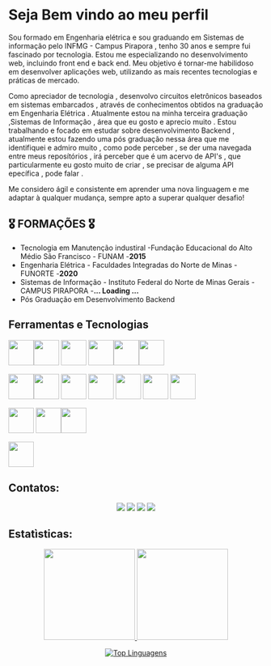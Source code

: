 

<h1>Seja Bem vindo ao meu perfil</h1>

<p>Sou formado em Engenharia elétrica e sou graduando em Sistemas de informação pelo INFMG - Campus Pirapora , tenho 30 anos e sempre fui fascinado por tecnologia. Estou me especializando no desenvolvimento web, incluindo front end e back end. Meu objetivo é tornar-me habilidoso em desenvolver aplicações web, utilizando as mais recentes tecnologias e práticas de mercado.
  </p>
   <p>
 Como apreciador de tecnologia , desenvolvo circuitos eletrônicos baseados em sistemas embarcados , através de conhecimentos obtidos na graduação em Engenharia Elétrica . Atualmente estou na minha terceira graduação ,Sistemas de Informação  , área que eu gosto e aprecio muito . 
  Estou trabalhando e focado em estudar sobre desenvolvimento Backend , atualmente estou fazendo uma pós graduação nessa área que me identifiquei e admiro muito , como pode perceber , se der uma navegada entre meus reposítórios , irá perceber que é um acervo de API's , que particularmente eu gosto muito de criar , se precisar de alguma API epecífica , pode falar .
  
   </p>
   <p>
    Me considero ágil e consistente em aprender uma nova linguagem e me adaptar à qualquer mudança, sempre apto a superar qualquer desafio!
  </p>
 

###
##  🎖️	FORMAÇÕES 🎖️	

<ul>
  <li>Tecnologia em Manutenção industiral -Fundação Educacional do Alto Médio São Francisco - FUNAM -<strong>2015</strong></li>
  <li>Engenharia Elétrica - Faculdades Integradas do Norte de Minas - FUNORTE -<strong>2020</strong></li>
  <li>Sistemas de Informação - Instituto Federal do Norte de Minas Gerais - CAMPUS PIRAPORA -<strong>... Loading ...</strong></li>
  <li>Pós Graduação em Desenvolvimento Backend</li>
</ul>

## Ferramentas e Tecnologias


<img src="https://cdn.jsdelivr.net/gh/devicons/devicon/icons/html5/html5-original-wordmark.svg" width="50" height="50" /><img src="https://cdn.jsdelivr.net/gh/devicons/devicon/icons/css3/css3-original-wordmark.svg" width="50" height="50"/> <img src="https://cdn.jsdelivr.net/gh/devicons/devicon/icons/javascript/javascript-original.svg" width="50" height="50" /> <img src="https://cdn.jsdelivr.net/gh/devicons/devicon/icons/react/react-original-wordmark.svg" width="50" height="50"/><img src="https://cdn.jsdelivr.net/gh/devicons/devicon/icons/typescript/typescript-original.svg" width="50" height="50" /><img src="https://cdn.jsdelivr.net/gh/devicons/devicon/icons/nodejs/nodejs-original-wordmark.svg" width="50" height="50" />
           

<img src="https://cdn.jsdelivr.net/gh/devicons/devicon/icons/csharp/csharp-original.svg" width="50" height="50" /><img src="https://cdn.jsdelivr.net/gh/devicons/devicon/icons/java/java-original-wordmark.svg" width="50" height="50" /> <img src="https://cdn.jsdelivr.net/gh/devicons/devicon/icons/dot-net/dot-net-original-wordmark.svg" width="50" height="50" /> <img src="https://cdn.jsdelivr.net/gh/devicons/devicon/icons/dotnetcore/dotnetcore-original.svg" width="50" height="50" /> <img src="https://cdn.jsdelivr.net/gh/devicons/devicon/icons/flutter/flutter-original.svg" width="50" height="50" /> <img src="https://cdn.jsdelivr.net/gh/devicons/devicon/icons/python/python-original-wordmark.svg" width="50" height="50" /> <img src="https://cdn.jsdelivr.net/gh/devicons/devicon/icons/php/php-original.svg" width="50" height="50" />
          
          
          

<img src="https://cdn.jsdelivr.net/gh/devicons/devicon/icons/git/git-original-wordmark.svg" width="50" height="50"/> <img src="https://cdn.jsdelivr.net/gh/devicons/devicon/icons/mongodb/mongodb-original-wordmark.svg" width="50" height="50"/><img src="https://cdn.jsdelivr.net/gh/devicons/devicon/icons/mysql/mysql-original-wordmark.svg"  width="50" height="50"/>
          
 <img src="https://cdn.jsdelivr.net/gh/devicons/devicon/icons/arduino/arduino-original-wordmark.svg" width="50" height="50" /> 
          
## Contatos:

<div  align="center">
<a href="https://www.youtube.com/channel/UCEPrJGmhnGVIVh3fab-ZqDw" target="_blank"><img src="https://img.shields.io/badge/YouTube-FF0000?style=for-the-badge&logo=youtube&logoColor=white" target="_blank"></a>  <a href="https://instagram.com/ilgner_becheleni?igshid=ZDdkNTZiNTM=" target="_blank"><img src="https://img.shields.io/badge/-Instagram-%23E4405F?style=for-the-badge&logo=instagram&logoColor=white" target="_blank"></a>  <a href = "mailto:ilgner.gui@gmail.com"><img src="https://img.shields.io/badge/Gmail-D14836?style=for-the-badge&logo=gmail&logoColor=white" target="_blank"></a>  <a href="https://www.linkedin.com/in/ilgner-aparecido-becheleni" target="_blank"><img src="https://img.shields.io/badge/-LinkedIn-%230077B5?style=for-the-badge&logo=linkedin&logoColor=white" target="_blank"></a>   
</div>

## Estatìsticas:
<div align="center">
<a href="https://github.com/ilgnerbecheleni">
<img height="180em" src="https://github-readme-stats.vercel.app/api/top-langs/?username=ilgnerbecheleni&layout=compact&langs_count=7&theme=dracula"/>
<img height="180em" src="https://github-readme-stats.vercel.app/api?username=ilgnerbecheleni&show_icons=true&theme=dracula&include_all_commits=true&count_private=true"/>

  [![Top Linguagens](https://github-readme-stats.vercel.app/api/top-langs/?username=ilgnerbecheleni&layout=compact&theme=dark)](https://github.com/anuraghazra/github-readme-stats)
  

  </div>
          
          
          
          

          
            
          
            
          
            
          
          
          
          

